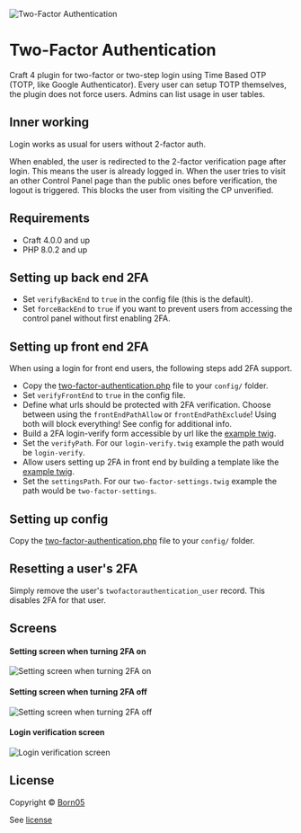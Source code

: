 ![Two-Factor Authentication](https://raw.githubusercontent.com/born05/craft-twofactorauthentication/craft-3.1/plugin-icon.png)

# Two-Factor Authentication

Craft 4 plugin for two-factor or two-step login using Time Based OTP (TOTP, like Google Authenticator).
Every user can setup TOTP themselves, the plugin does not force users. Admins can list usage in user tables.

## Inner working

Login works as usual for users without 2-factor auth.

When enabled, the user is redirected to the 2-factor verification page after login.
This means the user is already logged in. When the user tries to visit an other Control Panel page than the public ones before verification, the logout is triggered. This blocks the user from visiting the CP unverified.

## Requirements

- Craft 4.0.0 and up
- PHP 8.0.2 and up

## Setting up back end 2FA

- Set `verifyBackEnd` to `true` in the config file (this is the default).
- Set `forceBackEnd` to `true` if you want to prevent users from accessing the control panel without first enabling 2FA.

## Setting up front end 2FA

When using a login for front end users, the following steps add 2FA support.

- Copy the [two-factor-authentication.php](https://github.com/born05/craft-twofactorauthentication/blob/craft-3.1/examples/two-factor-authentication.php) file to your `config/` folder.
- Set `verifyFrontEnd` to `true` in the config file.
- Define what urls should be protected with 2FA verification. Choose between using the `frontEndPathAllow` or `frontEndPathExclude`! Using both will block everything! See config for additional info.
- Build a 2FA login-verify form accessible by url like the [example twig](https://github.com/born05/craft-twofactorauthentication/blob/craft-3.1/examples/login-verify.twig).
- Set the `verifyPath`. For our `login-verify.twig` example the path would be `login-verify`.
- Allow users setting up 2FA in front end by building a template like the [example twig](https://github.com/born05/craft-twofactorauthentication/blob/craft-3.1/examples/two-factor-settings.twig).
- Set the `settingsPath`. For our `two-factor-settings.twig` example the path would be `two-factor-settings`.

## Setting up config

Copy the [two-factor-authentication.php](https://github.com/born05/craft-twofactorauthentication/blob/craft-3.1/examples/two-factor-authentication.php) file to your `config/` folder.

## Resetting a user's 2FA

Simply remove the user's `twofactorauthentication_user` record. This disables 2FA for that user.

## Screens

#### Setting screen when turning 2FA on
![Setting screen when turning 2FA on](https://raw.githubusercontent.com/born05/craft-twofactorauthentication/craft-3.1/settings-turn-on.png)

#### Setting screen when turning 2FA off
![Setting screen when turning 2FA off](https://raw.githubusercontent.com/born05/craft-twofactorauthentication/craft-3.1/settings-turn-off.png)

#### Login verification screen
![Login verification screen](https://raw.githubusercontent.com/born05/craft-twofactorauthentication/craft-3.1/login-verification.png)

## License

Copyright © [Born05](https://www.born05.com/)

See [license](https://github.com/born05/craft-twofactorauthentication/blob/craft-3.1/LICENSE.md)
